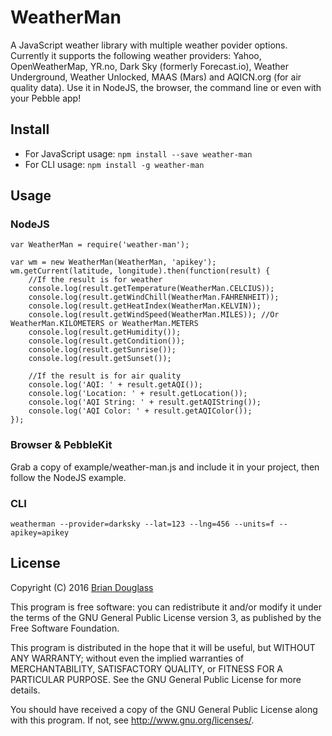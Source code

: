 # WeatherMan

A JavaScript weather library with multiple weather povider options. Currently it
supports the following weather providers: Yahoo, OpenWeatherMap, YR.no, Dark Sky (formerly Forecast.io),
Weather Underground, Weather Unlocked, MAAS (Mars) and AQICN.org (for air quality
data). Use it in NodeJS, the browser, the command line or even with your Pebble app!

## Install

* For JavaScript usage: `npm install --save weather-man`
* For CLI usage: `npm install -g weather-man`

## Usage

### NodeJS

~~~
var WeatherMan = require('weather-man');

var wm = new WeatherMan(WeatherMan, 'apikey');
wm.getCurrent(latitude, longitude).then(function(result) {
    //If the result is for weather
    console.log(result.getTemperature(WeatherMan.CELCIUS));
    console.log(result.getWindChill(WeatherMan.FAHRENHEIT));
    console.log(result.getHeatIndex(WeatherMan.KELVIN));
    console.log(result.getWindSpeed(WeatherMan.MILES)); //Or WeatherMan.KILOMETERS or WeatherMan.METERS
    console.log(result.getHumidity());
    console.log(result.getCondition());
    console.log(result.getSunrise());
    console.log(result.getSunset());

    //If the result is for air quality
    console.log('AQI: ' + result.getAQI());
    console.log('Location: ' + result.getLocation());
    console.log('AQI String: ' + result.getAQIString());
    console.log('AQI Color: ' + result.getAQIColor());
});
~~~

### Browser & PebbleKit

Grab a copy of example/weather-man.js and include it in your project, then
follow the NodeJS example.

### CLI

`weatherman --provider=darksky --lat=123 --lng=456 --units=f --apikey=apikey`

## License

Copyright (C) 2016 [Brian Douglass](http://bhdouglass.com/)

This program is free software: you can redistribute it and/or modify it under the terms of the GNU General Public License version 3, as published
by the Free Software Foundation.

This program is distributed in the hope that it will be useful, but WITHOUT ANY WARRANTY; without even the implied warranties of MERCHANTABILITY, SATISFACTORY QUALITY, or FITNESS FOR A PARTICULAR PURPOSE.  See the GNU General Public License for more details.

You should have received a copy of the GNU General Public License along with this program.  If not, see <http://www.gnu.org/licenses/>.
